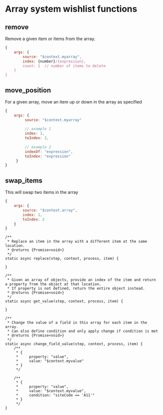 # Array system wishlist functions

## remove
Remove a given item or items from the array.

```js
{
    args: {
        source: "$context.myarray",
        index: {number}/{expression},
        count: 1  // number of items to delete
    }
}
```

## move_position
For a given array, move an item up or down in the array as specified
```js
{
    args: {
         source: "$context.myarray"
 
         // example 1
         index: 1,
         toIndex: 2,
 
         // example 2
         indexOf: "expression",
         toIndex: "expression"
     }
}
```

## swap_items
This will swap two items in the array

```js
{
    args: {
        source: "$context.array",
        index: 1,
        toIndex: 2    
    }
}
```

    /**
     * Replace an item in the array with a different item at the same location.
     * @returns {Promise<void>}
     */
    static async replace(step, context, process, item) {

    }

    /**
     * Given an array of objects, provide an index of the item and return a property from the object at that location.
     * If property is not defined, return the entire object instead.
     * @returns {Promise<void>}
     */
    static async get_value(step, context, process, item) {

    }

    /**
     * Change the value of a field in this array for each item in the array.
     * Can also define condition and only apply change if condition is met
     * @returns {Promise<void>}
     */
    static async change_field_value(step, context, process, item) {
        /**
         * {
         *     property: "value",
         *     value: "$context.myvalue"
         * }
         */

        /**
         * {
         *     property: "value",
         *     value: "$context.myvalue",
         *     condition: "siteCode == 'A11'"
         * }
         */
    }
